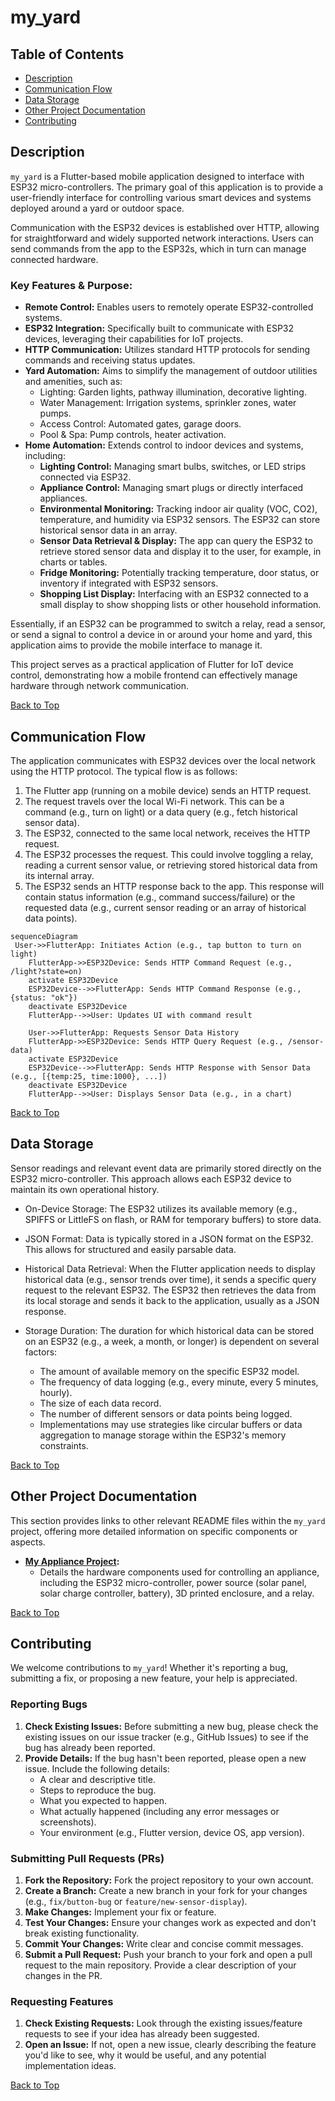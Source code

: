 # my_yard

## Table of Contents
* [Description](#description)
* [Communication Flow](#communication-flow)
* [Data Storage](#data-storage)
* [Other Project Documentation](#other-project-documentation)
* [Contributing](#contributing)


## Description

`my_yard` is a Flutter-based mobile application designed to interface with ESP32 micro-controllers. The primary goal of this application is to provide a user-friendly interface for controlling various smart devices and systems deployed around a yard or outdoor space.

Communication with the ESP32 devices is established over HTTP, allowing for straightforward and widely supported network interactions. Users can send commands from the app to the ESP32s, which in turn can manage connected hardware.

### Key Features & Purpose:
*   **Remote Control:** Enables users to remotely operate ESP32-controlled systems.
*   **ESP32 Integration:** Specifically built to communicate with ESP32 devices, leveraging their capabilities for IoT projects.
*   **HTTP Communication:** Utilizes standard HTTP protocols for sending commands and receiving status updates.
*   **Yard Automation:** Aims to simplify the management of outdoor utilities and amenities, such as:
    *   Lighting: Garden lights, pathway illumination, decorative lighting.
    *   Water Management: Irrigation systems, sprinkler zones, water pumps.
    *   Access Control: Automated gates, garage doors.
    *   Pool & Spa: Pump controls, heater activation.
*   **Home Automation:** Extends control to indoor devices and systems, including:
    *   **Lighting Control:** Managing smart bulbs, switches, or LED strips connected via ESP32.
    *   **Appliance Control:** Managing smart plugs or directly interfaced appliances.
    *   **Environmental Monitoring:** Tracking indoor air quality (VOC, CO2), temperature, and humidity via ESP32 sensors. The ESP32 can store historical sensor data in an array.
    *   **Sensor Data Retrieval & Display:** The app can query the ESP32 to retrieve stored sensor data and display it to the user, for example, in charts or tables.
    *   **Fridge Monitoring:** Potentially tracking temperature, door status, or inventory if integrated with ESP32 sensors.
    *   **Shopping List Display:** Interfacing with an ESP32 connected to a small display to show shopping lists or other household information.

Essentially, if an ESP32 can be programmed to switch a relay, read a sensor, or send a signal to control a device in or around your home and yard, this application aims to provide the mobile interface to manage it.

This project serves as a practical application of Flutter for IoT device control, demonstrating how a mobile frontend can effectively manage hardware through network communication.

[Back to Top](#my_yard)


## Communication Flow

The application communicates with ESP32 devices over the local network using the HTTP protocol. The typical flow is as follows:

1.  The Flutter app (running on a mobile device) sends an HTTP request.
2.  The request travels over the local Wi-Fi network. This can be a command (e.g., turn on light) or a data query (e.g., fetch historical sensor data).
3.  The ESP32, connected to the same local network, receives the HTTP request.
4.  The ESP32 processes the request. This could involve toggling a relay, reading a current sensor value, or retrieving stored historical data from its internal array.
5.  The ESP32 sends an HTTP response back to the app. This response will contain status information (e.g., command success/failure) or the requested data (e.g., current sensor reading or an array of historical data points).


```mermaid
sequenceDiagram
 User->>FlutterApp: Initiates Action (e.g., tap button to turn on light)
    FlutterApp->>ESP32Device: Sends HTTP Command Request (e.g., /light?state=on)
    activate ESP32Device
    ESP32Device-->>FlutterApp: Sends HTTP Command Response (e.g., {status: "ok"})
    deactivate ESP32Device
    FlutterApp-->>User: Updates UI with command result

    User->>FlutterApp: Requests Sensor Data History
    FlutterApp->>ESP32Device: Sends HTTP Query Request (e.g., /sensor-data)
    activate ESP32Device
    ESP32Device-->>FlutterApp: Sends HTTP Response with Sensor Data (e.g., [{temp:25, time:1000}, ...])
    deactivate ESP32Device
    FlutterApp-->>User: Displays Sensor Data (e.g., in a chart)
```

[Back to Top](#my_yard)


## Data Storage

Sensor readings and relevant event data are primarily stored directly on the ESP32 micro-controller. This approach allows each ESP32 device to maintain its own operational history. 

* On-Device Storage: The ESP32 utilizes its available memory (e.g., SPIFFS or LittleFS on flash, or RAM for temporary buffers) to store data.
* JSON Format: Data is typically stored in a JSON format on the ESP32. This allows for structured and easily parsable data.
* Historical Data Retrieval: When the Flutter application needs to display historical data (e.g., sensor trends over time), it sends a specific query request to the relevant ESP32. The ESP32 then retrieves the data from its local storage and sends it back to the application, usually as a JSON response.
* Storage Duration: The duration for which historical data can be stored on an ESP32 (e.g., a week, a month, or longer) is dependent on several factors:

    * The amount of available memory on the specific ESP32 model.
    * The frequency of data logging (e.g., every minute, every 5 minutes, hourly).
    * The size of each data record.
    * The number of different sensors or data points being logged.
    * Implementations may use strategies like circular buffers or data aggregation to manage storage within the ESP32's memory constraints.

[Back to Top](#my_yard)


## Other Project Documentation

This section provides links to other relevant README files within the `my_yard` project, offering more detailed information on specific components or aspects.

*   **[My Appliance Project](#My_Yard/tree/main/my_appliance):**
    *   Details the hardware components used for controlling an appliance, including the ESP32 micro-controller, power source (solar panel, solar charge controller, battery), 3D printed enclosure, and a relay.


[Back to Top](#my_yard)


## Contributing

We welcome contributions to `my_yard`! Whether it's reporting a bug, submitting a fix, or proposing a new feature, your help is appreciated.

### Reporting Bugs
1.  **Check Existing Issues:** Before submitting a new bug, please check the existing issues on our issue tracker (e.g., GitHub Issues) to see if the bug has already been reported.
2.  **Provide Details:** If the bug hasn't been reported, please open a new issue. Include the following details:
    *   A clear and descriptive title.
    *   Steps to reproduce the bug.
    *   What you expected to happen.
    *   What actually happened (including any error messages or screenshots).
    *   Your environment (e.g., Flutter version, device OS, app version).

### Submitting Pull Requests (PRs)
1.  **Fork the Repository:** Fork the project repository to your own account.
2.  **Create a Branch:** Create a new branch in your fork for your changes (e.g., `fix/button-bug` or `feature/new-sensor-display`).
3.  **Make Changes:** Implement your fix or feature.
4.  **Test Your Changes:** Ensure your changes work as expected and don't break existing functionality.
5.  **Commit Your Changes:** Write clear and concise commit messages.
6.  **Submit a Pull Request:** Push your branch to your fork and open a pull request to the main repository. Provide a clear description of your changes in the PR.

### Requesting Features
1.  **Check Existing Requests:** Look through the existing issues/feature requests to see if your idea has already been suggested.
2.  **Open an Issue:** If not, open a new issue, clearly describing the feature you'd like to see, why it would be useful, and any potential implementation ideas.

[Back to Top](#my_yard)